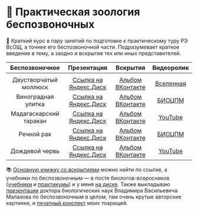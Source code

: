 # 🦐 Практическая зоология беспозвоночных 

🐙 Краткий курс в пару занятий по подготовке к практическому туру РЭ ВсОЩ, а точнее его беспозвоночной части. Подразумевает краткое введение в тему, а заодно и вскрытие тех или иных представителей. 

| Беспозвоночное| Презентация | Вскрытия | Видеоролик | 
| :-------: | :-------: | :-------: | :-------: |
|  |  |  |  |
| Двустворчатый моллюск | [Ссылка на Яндекс.Диск]() | [Альбом ВКонтакте](https://vk.com/album-93139590_251790590) | [Вселенная](https://youtu.be/n-MKAsX6mwA) |
| Виноградная улитка | [Ссылка на Яндекс.Диск]() | [Альбом ВКонтакте](https://vk.com/album-93139590_251792577) | [БИОЦПМ](https://youtu.be/dQw4w9WgXcQ) |
| Мадагаскарский таракан | [Ссылка на Яндекс.Диск]() | [Альбом ВКонтакте](https://vk.com/album-93139590_251790826) | [YouTube](https://youtu.be/hSlzhR4LjEc) |
| Речной рак | [Ссылка на Яндекс.Диск]() | [Альбом ВКонтакте](https://vk.com/album-93139590_251792173) | [БИОЦПМ](https://youtu.be/uSTFU4RF9no) |
| Дождевой червь | [Ссылка на Яндекс.Диск]() | [Альбом ВКонтакте](https://vk.com/album-93139590_251790722) | [YouTube](https://youtu.be/n7aQDLI89k0) |

📚 [Основную книжку со вскрытиями](https://disk.yandex.ru/i/pKzhMw47HGWCvw) можно найти по ссылке, а учебники по беспозвоночным — в посте биологов-всеросников ([учебники](https://vk.com/wall-93139590_167) и [практикумы](https://vk.com/wall-93139590_4527)) и у меня [на диске](https://disk.yandex.ru/d/9YkaDT22FiPK2Q). Также выкладываю [презентации](https://disk.yandex.ru/d/jJXBP7UA8u0Dpg) доктора биологических наук Владимира Васильевича Малахова по беспозвоночным в целом, там очень крутые авторские картинки, и [печатный конспект](https://disk.yandex.ru/d/FqXa3_JrNqRmpw) моих тоарищей. 
